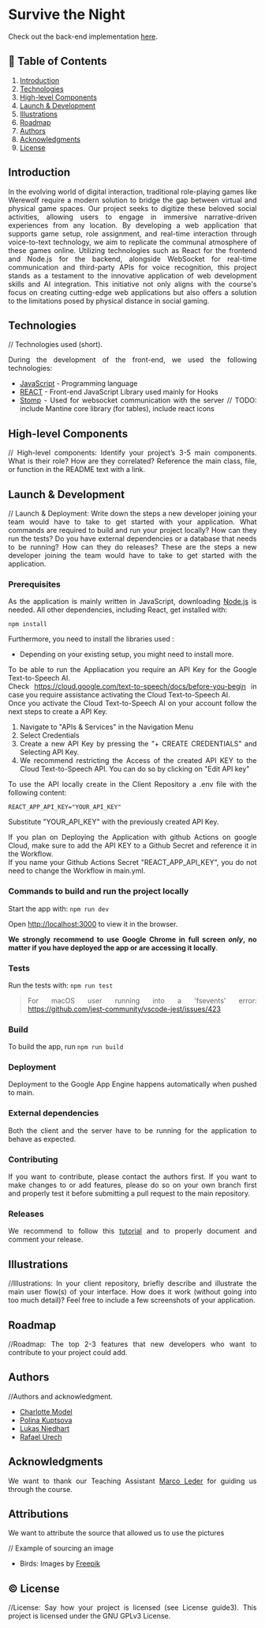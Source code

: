# Survive the Night
<div style="text-align: justify"> 

Check out the back-end implementation [here](https://github.com/sopra-fs24-group-42/server).

## 📖 Table of Contents

1. [Introduction](#introduction)
2. [Technologies](#technologies)
3. [High-level Components](#high-level-components)
4. [Launch & Development](#launch--development)
5. [Illustrations](#illustrations)
6. [Roadmap](#roadmap)
7. [Authors](#authors)
8. [Acknowledgments](#acknowledgments)
9. [License](#license)

## Introduction <a name="introduction"></a>
In the evolving world of digital interaction, traditional role-playing games like Werewolf require a modern solution to bridge the gap between virtual and physical game spaces. Our project seeks to digitize these beloved social activities, allowing users to engage in immersive narrative-driven experiences from any location. By developing a web application that supports game setup, role assignment, and real-time interaction through voice-to-text technology, we aim to replicate the communal atmosphere of these games online. Utilizing technologies such as React for the frontend and Node.js for the backend, alongside WebSocket for real-time communication and third-party APIs for voice recognition, this project stands as a testament to the innovative application of web development skills and AI integration. This initiative not only aligns with the course's focus on creating cutting-edge web applications but also offers a solution to the limitations posed by physical distance in social gaming.

## Technologies <a id="technologies"></a>
// Technologies used (short).

During the development of the front-end, we used the following technologies:

* [JavaScript]() - Programming language
* [REACT](https://reactjs.org/) - Front-end JavaScript Library used mainly for Hooks
* [Stomp](https://stomp-js.github.io/stomp-websocket/) - Used for websocket communication with the server
// TODO: include Mantine core library (for tables), include react icons

## High-level Components <a id="high-level-components"></a>
// High-level components: Identify your project’s 3-5 main components. What is their role?
How are they correlated? Reference the main class, file, or function in the README text
with a link.

## Launch & Development <a id="launch--development"></a>
// Launch & Deployment: Write down the steps a new developer joining your team would
have to take to get started with your application. What commands are required to build and
run your project locally? How can they run the tests? Do you have external dependencies
or a database that needs to be running? How can they do releases?
These are the steps a new developer joining the team would
have to take to get started with the application.

### Prerequisites
As the application is mainly written in JavaScript, downloading [Node.js](https://nodejs.org) is needed. All other
dependencies, including React, get installed with:

```npm install```

Furthermore, you need to install the libraries used :

* Depending on your existing setup, you might need to install more.

To be able to run the Appliacation you require an API Key for the Google Text-to-Speech AI.<br />
Check https://cloud.google.com/text-to-speech/docs/before-you-begin in case you require assistance activating the Cloud Text-to-Speech AI.<br />
Once you activate the Cloud Text-to-Speech AI on your account follow the next steps to create a API Key.<br />
1. Navigate to "APIs & Services" in the Navigation Menu
2. Select Credentials
3. Create a new API Key by pressing the "+ CREATE CREDENTIALS" and Selecting API Key.
4. We recommend restricting the Access of the created API KEY to the Cloud Text-to-Speech API. You can do so by clicking on "Edit API key"

To use the API locally create in the Client Repository a .env file with the following content:<br />

```REACT_APP_API_KEY="YOUR_API_KEY"```<br />

Substitute "YOUR_API_KEY" with the previously created API Key.<br />

If you plan on Deploying the Application with github Actions on google Cloud, make sure to add the API KEY to a Github Secret and reference it in the Workflow.<br />
If you name your Github Actions Secret "REACT_APP_API_KEY", you do not need to change the Workflow in main.yml.<br />

### Commands to build and run the project locally

Start the app with: `npm run dev`

Open [http://localhost:3000](http://localhost:3000) to view it in the browser.

**We strongly recommend to use Google Chrome in full screen *only*, no matter if you have deployed the app or
are accessing it locally**.

### Tests

Run the tests with: `npm run test`

> For macOS user running into a 'fsevents' error: https://github.com/jest-community/vscode-jest/issues/423

### Build

To build the app, run `npm run build` <br>

### Deployment
Deployment to the Google App Engine happens automatically when pushed to main. 

### External dependencies

Both the client and the server have to be running for the application to behave as expected.

### Contributing
If you want to contribute, please contact the authors first. If you want to make changes to or add features, please do so on your own branch first and properly test it before submitting a pull request to the main repository. 

### Releases 
We recommend to follow this [tutorial](https://docs.github.com/en/repositories/releasing-projects-on-github/managing-releases-in-a-repository) and to properly document and comment your release. 

## Illustrations <a id="illustrations"></a>
//Illustrations: In your client repository, briefly describe and illustrate the main user flow(s)
of your interface. How does it work (without going into too much detail)? Feel free to
include a few screenshots of your application.

## Roadmap <a id="roadmap"></a>
//Roadmap: The top 2-3 features that new developers who want to contribute to your project
could add.

## Authors <a id="authors"></a>
//Authors and acknowledgment.
* [Charlotte Model](https://github.com/cmodel1)
* [Polina Kuptsova](https://github.com/kuppolina)
* [Lukas Niedhart](https://github.com/lukasniedh)
* [Rafael Urech](https://github.com/DaKnechtCoder)

## Acknowledgments <a id="acknowledgements"></a>
We want to thank our Teaching Assistant [Marco Leder](https://github.com/marcoleder) for guiding us through the course.

## Attributions <a id="attributions"></a>

We want to attribute the source that allowed us to use the pictures

// Example of sourcing an image

* Birds: Images by <a href="https://www.freepik.com/free-vector/hand-drawn-cute-animal-avatars-element-set_32987087.htm">Freepik</a>


## ©️ License <a id="license"></a>
//License: Say how your project is licensed (see License guide3).
This project is licensed under the GNU GPLv3 License. 

</div>
